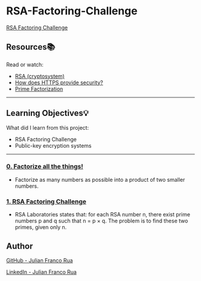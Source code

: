 # RSA-Factoring-Challenge

[RSA Factoring Challenge](https://intranet.hbtn.io/projects/262)

## Resources:books:
Read or watch:
* [RSA (cryptosystem)](https://en.wikipedia.org/wiki/RSA_(cryptosystem))
* [How does HTTPS provide security?](https://stackoverflow.com/questions/3968095/how-does-https-provide-security)
* [Prime Factorization](https://privacycanada.net/mathematics/prime-factorization/)

---
## Learning Objectives:bulb:
What did I learn from this project:

* RSA Factoring Challenge
* Public-key encryption systems

---

### [0. Factorize all the things!](./factors)
* Factorize as many numbers as possible into a product of two smaller numbers.


### [1. RSA Factoring Challenge ](./rsa)
* RSA Laboratories states that: for each RSA number n, there exist prime numbers p and q such that n = p × q. The problem is to find these two primes, given only n.

## Author

[GitHub - Julian Franco Rua](https://github.com/julianfrancor)

[LinkedIn - Julian Franco Rua](https://www.linkedin.com/in/julianfrancor/)